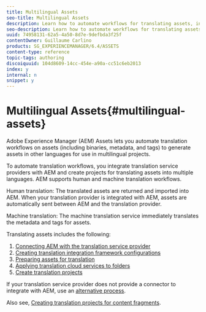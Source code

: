 ```yaml
---
title: Multilingual Assets
seo-title: Multilingual Assets
description: Learn how to automate workflows for translating assets, including binaries, metadata, and tags into multiple languages.
seo-description: Learn how to automate workflows for translating assets, including binaries, metadata, and tags into multiple languages.
uuid: 74958131-62a5-4a50-8d7e-9defbda3f25f
contentOwner: Guillaume Carlino
products: SG_EXPERIENCEMANAGER/6.4/ASSETS
content-type: reference
topic-tags: authoring
discoiquuid: 104d8609-14cc-454e-a90a-cc51c6eb2013
index: y
internal: n
snippet: y
---
```


# Multilingual Assets{#multilingual-assets}

Adobe Experience Manager (AEM) Assets lets you automate translation workflows on assets (including binaries, metadata, and tags) to generate assets in other languages for use in multilingual projects.

To automate translation workflows, you integrate translation service providers with AEM and create projects for translating assets into multiple languages. AEM supports human and machine translation workflows.

Human translation: The translated assets are returned and imported into AEM. When your translation provider is integrated with AEM, assets are automatically sent between AEM and the translation provider.

Machine translation: The machine translation service immediately translates the metadata and tags for assets.

Translating assets includes the following:

1. [Connecting AEM with the translation service provider](../../sites/administering/using/tc-tic.md#main-pars-title-0)
1. [Creating translation integration framework configurations](../../sites/administering/using/tc-tic.md)
1. [Preparing assets for translation](../../assets/using/preparing-assets-for-translation.md)
1. [Applying translation cloud services to folders](../../assets/using/transition-cloud-services.md)
1. [Create translation projects](../../assets/using/translation-projects.md)

If your translation service provider does not provide a connector to integrate with AEM, use an [alternative process](../../sites/administering/using/tc-manage.md#exportingatranslationjob).

Also see, [Creating translation projects for content fragments](../../assets/using/creating-translation-projects-for-content-fragments.md).

